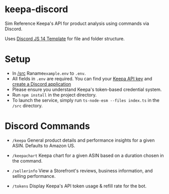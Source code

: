 # keepa-discord

Sim
Reference Keepa's API for product analysis using commands via Discord. 

Uses [Discord JS 14 Template](https://github.com/TSLARoadster/TypeScript-Discord.js-v14-Template) for file and folder structure. 

#

# Setup
- In [/src](https://github.com/mckay/keepa-discord/tree/main/src) Raname``example.env`` to ``.env``. 
- All fields in ``.env`` are required. You can find your [Keepa API key](https://keepa.com/#!api) and [create a Discord application](https://discordapp.com/developers)
- Please ensure you understand Keepa's token-based credential system. 
- Run ``npm install`` in the project directory. 
- To launch the service, simply run ``ts-node-esm --files index.ts`` in the ``/src`` directory.

# Discord Commands
- ``/keepa`` General product details and performance insights for a given ASIN. Defaults to Amazon US. 

- ``/keepachart`` Keepa chart for a given ASIN based on a duration chosen in the command. 

- ``/sellerinfo`` View a Storefront's reviews, business information, and selling performance. 

- ``/tokens`` Display Keepa's API token usage & refill rate for the bot. 
